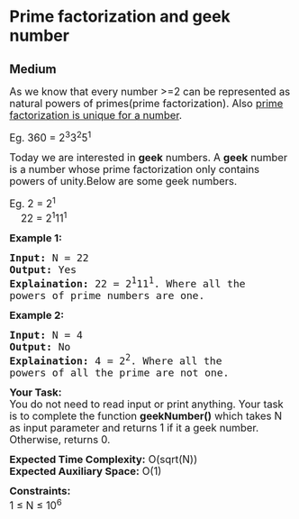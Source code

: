# Prime factorization and geek number
## Medium
<div class="problems_problem_content__Xm_eO"><p><span style="font-size:18px">As we know that every number &gt;=2 can be represented as natural powers of primes(prime factorization). Also <a href="https://en.wikipedia.org/wiki/Fundamental_theorem_of_arithmetic" target="_blank">prime factorization is unique for a number</a>.&nbsp;</span></p>

<p><span style="font-size:18px">Eg. 360 = 2<sup>3</sup>3<sup>2</sup>5<sup>1</sup></span></p>

<p><span style="font-size:18px">Today we are interested in <strong>geek</strong> numbers.&nbsp;A <strong>geek</strong> number is a number whose prime factorization only contains powers of unity.Below are some geek numbers.</span></p>

<p><span style="font-size:18px">Eg. 2 = 2<sup>1</sup><br>
&nbsp; &nbsp; 22 = 2<sup>1</sup>11<sup>1</sup></span></p>

<p><span style="font-size:18px"><strong>Example 1:</strong></span></p>

<pre><span style="font-size:18px"><strong>Input:</strong> N = 22
<strong>Output:</strong> Yes
<strong>Explaination:</strong> 22 = 2<sup>1</sup>11<sup>1</sup>. Where all the 
powers of prime numbers are one.</span></pre>

<p><strong><span style="font-size:18px">Example 2:</span></strong></p>

<pre><span style="font-size:18px"><strong>Input:</strong> N = 4
<strong>Output:</strong> No
<strong>Explaination:</strong> 4 = 2<sup>2</sup>. Where all the 
powers of all the prime are not one.</span></pre>

<p><span style="font-size:18px"><strong>Your Task:</strong><br>
You do not need to read input or print anything. Your task is to complete the function <strong>geekNumber()</strong> which takes N as input parameter and returns 1 if it a geek number. Otherwise, returns 0.</span></p>

<p><span style="font-size:18px"><strong>Expected Time Complexity:</strong> O(sqrt(N))<br>
<strong>Expected Auxiliary Space:</strong> O(1)</span></p>

<p><span style="font-size:18px"><strong>Constraints:</strong><br>
1 ≤ N ≤ 10<sup>6</sup>&nbsp;&nbsp;</span></p>
</div>